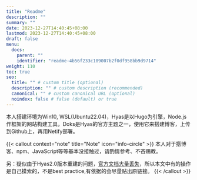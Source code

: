 ```yaml
---
title: "Readme"
description: ""
summary: ""
date: 2023-12-27T14:40:45+08:00
lastmod: 2023-12-27T14:40:45+08:00
draft: false
menu:
  docs:
    parent: ""
    identifier: "readme-4b56f233c109007b2f0df958bb9d9714"
weight: 110
toc: true
seo:
  title: "" # custom title (optional)
  description: "" # custom description (recommended)
  canonical: "" # custom canonical URL (optional)
  noindex: false # false (default) or true
---
```


本人搭建环境为Win10, WSL(Ubuntu22.04)，Hyas是以Hugo为引擎，Node.js作框架的网站构建工具，Doks是Hyas的官方主题之一，使用它来搭建博客，上传到Github上，再用Netify部署。

{{< callout context="note" title="Note" icon="info-circle" >}}
本人对于搭博客、npm、JavaScript等等基本没接触过，请酌情参考、不吝赐教。

另：疑似由于Hyas2.0版本重建的问题，[官方文档大量丢失](https://github.com/gethyas/doks/discussions/1124)，所以本文中有的操作是自己摸索的，不是best practice,有依据的会尽量贴出原链接。
{{< /callout >}}
